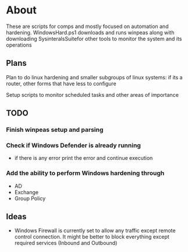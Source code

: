 # About

These are scripts for comps and mostly focused on automation and hardening.
WindowsHard.ps1 downloads and runs winpeas along with downloading SysinteralsSuitefor other tools to monitor the system and its operations

## Plans

Plan to do linux hardening and smaller subgroups of linux systems: if its a router, other forms that have less to configure

Setup scripts to monitor scheduled tasks and other areas of importance 

## TODO

### Finish winpeas setup and parsing

### Check if Windows Defender is already running
- if there is any error print the error and continue execution

### Add the ability to perform Windows hardening through
 - AD
 - Exchange
 - Group Policy

 ## Ideas
 - Windows Firewall is currently set to allow any traffic except remote control connection.
 It might be better to block everything except required services (Inbound and Outbound)

